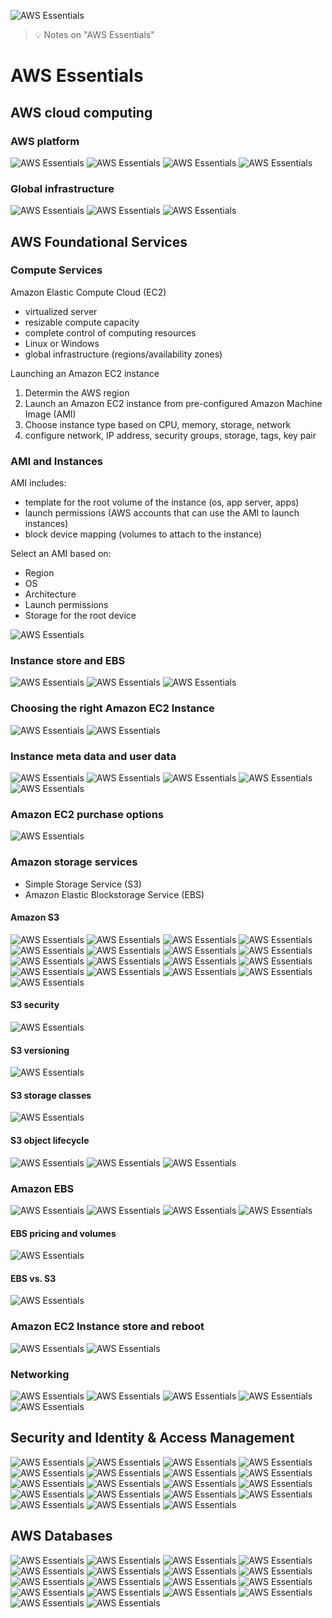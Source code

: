 ![AWS Essentials](images/aws.jpg "AWS Essentials")

> :bulb: Notes on "AWS Essentials"


# AWS Essentials

## AWS cloud computing

### AWS platform
![AWS Essentials](images/aws1.png)
![AWS Essentials](images/aws2.png)
![AWS Essentials](images/aws3.png)
![AWS Essentials](images/aws4.png)

### Global infrastructure
![AWS Essentials](images/aws5.png)
![AWS Essentials](images/aws6.png)
![AWS Essentials](images/aws7.png)

## AWS Foundational Services

### Compute Services
Amazon Elastic Compute Cloud (EC2)
- virtualized server
- resizable compute capacity
- complete control of computing resources
- Linux or Windows
- global infrastructure (regions/availability zones)

Launching an Amazon EC2 instance
1. Determin the AWS region
2. Launch an Amazon EC2 instance from pre-configured Amazon Machine Image (AMI)
3. Choose instance type based on CPU, memory, storage, network
4. configure network, IP address, security groups, storage, tags, key pair

### AMI and Instances
AMI includes:
- template for the root volume of the instance (os, app server, apps)
- launch permissions (AWS accounts that can use the AMI to launch instances)
- block device mapping (volumes to attach to the instance)

Select an AMI based on:
- Region
- OS
- Architecture
- Launch permissions
- Storage for the root device

![AWS Essentials](images/aws8.png)

### Instance store and EBS
![AWS Essentials](images/aws9.png)
![AWS Essentials](images/aws10.png)
![AWS Essentials](images/aws11.png)

### Choosing the right Amazon EC2 Instance
![AWS Essentials](images/aws12.png)
![AWS Essentials](images/aws13.png)

### Instance meta data and user data
![AWS Essentials](images/aws14.png)
![AWS Essentials](images/aws15.png)
![AWS Essentials](images/aws16.png)
![AWS Essentials](images/aws17.png)
![AWS Essentials](images/aws18.png)

### Amazon EC2 purchase options
![AWS Essentials](images/aws19.png)

### Amazon storage services
- Simple Storage Service (S3)
- Amazon Elastic Blockstorage Service (EBS)

#### Amazon S3
![AWS Essentials](images/aws20.png)
![AWS Essentials](images/aws21.png)
![AWS Essentials](images/aws22.png)
![AWS Essentials](images/aws23.png)
![AWS Essentials](images/aws24.png)
![AWS Essentials](images/aws25.png)
![AWS Essentials](images/aws26.png)
![AWS Essentials](images/aws27.png)
![AWS Essentials](images/aws28.png)
![AWS Essentials](images/aws29.png)
![AWS Essentials](images/aws30.png)
![AWS Essentials](images/aws31.png)
![AWS Essentials](images/aws32.png)
![AWS Essentials](images/aws33.png)
![AWS Essentials](images/aws34.png)
![AWS Essentials](images/aws35.png)
![AWS Essentials](images/aws36.png)

#### S3 security
![AWS Essentials](images/aws37.png)

#### S3 versioning
![AWS Essentials](images/aws38.png)

#### S3 storage classes
![AWS Essentials](images/aws39.png)

#### S3 object lifecycle
![AWS Essentials](images/aws40.png)
![AWS Essentials](images/aws41.png)
![AWS Essentials](images/aws42.png)

### Amazon EBS
![AWS Essentials](images/aws43.png)
![AWS Essentials](images/aws44.png)
![AWS Essentials](images/aws45.png)
![AWS Essentials](images/aws46.png)

#### EBS pricing and volumes
![AWS Essentials](images/aws47.png)

#### EBS vs. S3
![AWS Essentials](images/aws48.png)

### Amazon EC2 Instance store and reboot
![AWS Essentials](images/aws49.png)
![AWS Essentials](images/aws50.png)


### Networking
![AWS Essentials](images/aws51.png)
![AWS Essentials](images/aws52.png)
![AWS Essentials](images/aws53.png)
![AWS Essentials](images/aws54.png)
![AWS Essentials](images/aws55.png)


## Security and Identity & Access Management
![AWS Essentials](images/aws56.png)
![AWS Essentials](images/aws57.png)
![AWS Essentials](images/aws58.png)
![AWS Essentials](images/aws59.png)
![AWS Essentials](images/aws60.png)
![AWS Essentials](images/aws61.png)
![AWS Essentials](images/aws62.png)
![AWS Essentials](images/aws63.png)
![AWS Essentials](images/aws64.png)
![AWS Essentials](images/aws65.png)
![AWS Essentials](images/aws66.png)
![AWS Essentials](images/aws67.png)
![AWS Essentials](images/aws68.png)
![AWS Essentials](images/aws69.png)
![AWS Essentials](images/aws70.png)
![AWS Essentials](images/aws71.png)
![AWS Essentials](images/aws72.png)
![AWS Essentials](images/aws73.png)
![AWS Essentials](images/aws74.png)

## AWS Databases
![AWS Essentials](images/aws75.png)
![AWS Essentials](images/aws76.png)
![AWS Essentials](images/aws77.png)
![AWS Essentials](images/aws78.png)
![AWS Essentials](images/aws79.png)
![AWS Essentials](images/aws80.png)
![AWS Essentials](images/aws81.png)
![AWS Essentials](images/aws82.png)
![AWS Essentials](images/aws83.png)
![AWS Essentials](images/aws84.png)
![AWS Essentials](images/aws85.png)
![AWS Essentials](images/aws86.png)
![AWS Essentials](images/aws87.png)
![AWS Essentials](images/aws88.png)
![AWS Essentials](images/aws89.png)
![AWS Essentials](images/aws90.png)
![AWS Essentials](images/aws91.png)
![AWS Essentials](images/aws92.png)









